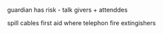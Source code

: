 

guardian has risk - talk givers + attenddes

spill
cables
first aid
where telephon fire extingishers

